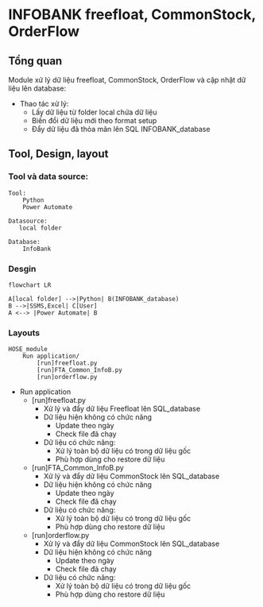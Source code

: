 # INFOBANK freefloat, CommonStock, OrderFlow

## Tổng quan
Module xử lý dữ liệu freefloat, CommonStock, OrderFlow và cập nhật dữ liệu lên database:

* Thao tác xử lý:
    + Lấy dữ liệu từ folder local chứa dữ liệu 
    + Biến đổi dữ liệu mới theo format setup
    + Đẩy dữ liệu đã thỏa mãn lên SQL INFOBANK_database

## Tool, Design, layout

### Tool và data source:
    Tool:
        Python
        Power Automate

    Datasource:
       local folder

    Database:
        InfoBank

### Desgin
``` mermaid
flowchart LR

A[local folder] -->|Python| B(INFOBANK_database)
B -->|SSMS,Excel| C[User]
A <--> |Power Automate| B
```

### Layouts

    HOSE_module
        Run application/
            [run]freefloat.py
            [run]FTA_Common_InfoB.py
            [run]orderflow.py

* Run application
    * [run]freefloat.py
        + Xử lý và đẩy dữ liệu Freefloat lên SQL_database
        + Dữ liệu hiện không có chức năng 
            + Update theo ngày
            + Check file đã chạy
        + Dữ liệu có chức năng:
            + Xử lý toàn bộ dữ liệu có trong dữ liệu gốc
            + Phù hợp dùng cho restore dữ liệu
    * [run]FTA_Common_InfoB.py
        + Xử lý và đẩy dữ liệu CommonStock lên SQL_database
        + Dữ liệu hiện không có chức năng 
            + Update theo ngày
            + Check file đã chạy
        + Dữ liệu có chức năng:
            + Xử lý toàn bộ dữ liệu có trong dữ liệu gốc
            + Phù hợp dùng cho restore dữ liệu
    * [run]orderflow.py
        + Xử lý và đẩy dữ liệu CommonStock lên SQL_database
        + Dữ liệu hiện không có chức năng 
            + Update theo ngày
            + Check file đã chạy
        + Dữ liệu có chức năng:
            + Xử lý toàn bộ dữ liệu có trong dữ liệu gốc
            + Phù hợp dùng cho restore dữ liệu